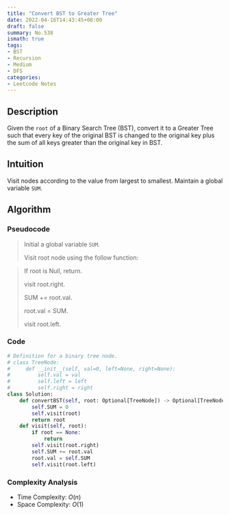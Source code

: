 ```yaml
---
title: "Convert BST to Greater Tree"
date: 2022-04-16T14:43:45+08:00
draft: false
summary: No.538
ismath: true
tags:
- BST
- Recursion
- Medium
- DFS
categories:
- Leetcode Notes
---
```


## Description
Given the `root` of a Binary Search Tree (BST), convert it to a Greater Tree such that every key of the original BST is changed to the original key plus the sum of all keys greater than the original key in BST.

## Intuition
Visit nodes according to the value from largest to smallest. Maintain a global variable `SUM`.

## Algorithm

### Pseudocode
> Initial a global variable `SUM`.
>
> Visit root node using the follow function:

> If root is Null, return.
>
> visit root.right.
>
> SUM += root.val.
>
> root.val = SUM.
>
> visit root.left.


### Code
```python
# Definition for a binary tree node.
# class TreeNode:
#     def __init__(self, val=0, left=None, right=None):
#         self.val = val
#         self.left = left
#         self.right = right
class Solution:
    def convertBST(self, root: Optional[TreeNode]) -> Optional[TreeNode]:
        self.SUM = 0
        self.visit(root)
        return root
    def visit(self, root):
        if root == None:
            return
        self.visit(root.right)
        self.SUM += root.val
        root.val = self.SUM
        self.visit(root.left)
```

### Complexity Analysis
- Time Complexity: $O(n)$
- Space Complexity: $O(1)$